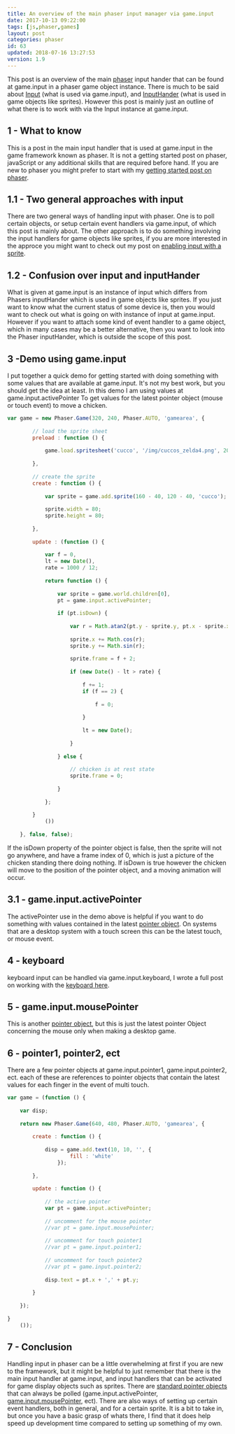 ```yaml
---
title: An overview of the main phaser input manager via game.input
date: 2017-10-13 09:22:00
tags: [js,phaser,games]
layout: post
categories: phaser
id: 63
updated: 2018-07-16 13:27:53
version: 1.9
---
```


This post is an overview of the main [phaser](http://phaser.io/) input hander that can be found at game.input in a phaser game object instance. There is much to be said about [Input](http://phaser.io/docs/2.6.2/Phaser.Input.html) (what is used via game.input), and [InputHander](http://phaser.io/docs/2.6.2/Phaser.InputHandler.html) (what is used in game objects like sprites). However this post is mainly just an outline of what there is to work with via the Input instance at game.input.

<!-- more -->

## 1 - What to know

This is a post in the main input handler that is used at game.input in the game framework known as phaser. It is not a getting started post on phaser, javaScript or any additional skills that are required before hand. If you are new to phaser you might prefer to start with my [getting started post on phaser](/2017/10/04/phaser-getting-started/).

## 1.1 - Two general approaches with input

There are two general ways of handling input with phaser. One is to poll certain objects, or setup certain event handlers via game.input, of which this post is mainly about. The other approach is to do something involving the input handlers for game objects like sprites, if you are more interested in the approce you might want to check out my post on [enabling input with a sprite](/2017/10/23/phaser-components-input-enabled/).

## 1.2 - Confusion over input and inputHander

What is given at game.input is an instance of input which differs from Phasers inputHander which is used in game objects like sprites. If you just want to know what the current status of some device is, then you would want to check out what is going on with instance of input at game.input. However if you want to attach some kind of event handler to a game object, which in many cases may be a better alternative, then you want to look into the Phaser inputHander, which is outside the scope of this post.

## 3 -Demo using game.input

I put together a quick demo for getting started with doing something with some values that are available at game.input. It's not my best work, but you should get the idea at least. In this demo I am using values at game.input.activePointer To get values for the latest pointer object (mouse or touch event) to move a chicken.

```js
var game = new Phaser.Game(320, 240, Phaser.AUTO, 'gamearea', {
 
        // load the sprite sheet
        preload : function () {
 
            game.load.spritesheet('cucco', '/img/cuccos_zelda4.png', 20, 20, 10);
 
        },
 
        // create the sprite
        create : function () {
 
            var sprite = game.add.sprite(160 - 40, 120 - 40, 'cucco');
 
            sprite.width = 80;
            sprite.height = 80;
 
        },
 
        update : (function () {
 
            var f = 0,
            lt = new Date(),
            rate = 1000 / 12;
 
            return function () {
 
                var sprite = game.world.children[0],
                pt = game.input.activePointer;
 
                if (pt.isDown) {
 
                    var r = Math.atan2(pt.y - sprite.y, pt.x - sprite.x);
 
                    sprite.x += Math.cos(r);
                    sprite.y += Math.sin(r);
 
                    sprite.frame = f + 2;
 
                    if (new Date() - lt > rate) {
 
                        f += 1;
                        if (f == 2) {
 
                            f = 0;
 
                        }
 
                        lt = new Date();
 
                    }
 
                } else {
 
                    // chicken is at rest state
                    sprite.frame = 0;
 
                }
 
            };
 
        }
            ())
 
    }, false, false);
```

If the isDown property of the pointer object is false, then the sprite will not go anywhere, and have a frame index of 0, which is just a picture of the chicken standing there doing nothing. If isDown is true however the chicken will move to the position of the pointer object, and a moving animation will occur.

## 3.1 - game.input.activePointer

The activePointer use in the demo above is helpful if you want to do something with values contained in the latest [pointer object](/2017/10/17/phaser-input-pointer-objects/). On systems that are a desktop system with a touch screen this can be the latest touch, or mouse event.

## 4 - keyboard

keyboard input can be handled via game.input.keyboard, I wrote a full post on working with the [keyboard here](/2017/10/13/phaser-gameobj-input-keyboard/).

## 5 - game.input.mousePointer

This is another [pointer object](/2017/10/17/phaser-input-pointer-objects/), but this is just the latest pointer Object concerning the mouse only when making a desktop game.

## 6 - pointer1, pointer2, ect

There are a few pointer objects at game.input.pointer1, game.input.pointer2, ect. each of these are references to pointer objects that contain the latest values for each finger in the event of multi touch.

```js
var game = (function () {
 
    var disp;
 
    return new Phaser.Game(640, 480, Phaser.AUTO, 'gamearea', {
 
        create : function () {
 
            disp = game.add.text(10, 10, '', {
                    fill : 'white'
                });
 
        },
 
        update : function () {
 
            // the active pointer
            var pt = game.input.activePointer;
 
            // uncomment for the mouse pointer
            //var pt = game.input.mousePointer;
 
            // uncomment for touch pointer1
            //var pt = game.input.pointer1;
 
            // uncomment for touch pointer2
            //var pt = game.input.pointer2;
 
            disp.text = pt.x + ',' + pt.y;
 
        }
 
    });
 
}
    ());
```

## 7 - Conclusion

Handling input in phaser can be a little overwhelming at first if you are new to the framework, but it might be helpful to just remember that there is the main input handler at game.input, and input handlers that can be activated for game display objects such as sprites. There are [standard pointer objects](/2017/10/17/phaser-input-pointer-objects/) that can always be polled (game.input.activePointer, [game.input.mousePointer](/2017/10/12/phaser-input-mousepointer/), ect). There are also ways of setting up certain event handlers, both in general, and for a certain sprite. It is a bit to take in, but once you have a basic grasp of whats there, I find that it does help speed up development time compared to setting up something of my own.
